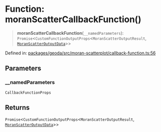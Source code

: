 # Function: moranScatterCallbackFunction()

> **moranScatterCallbackFunction**(`__namedParameters`): `Promise`\<`CustomFunctionOutputProps`\<`MoranScatterOutputResult`, [`MoranScatterOutputData`](../type-aliases/MoranScatterOutputData.md)\>\>

Defined in: [packages/geoda/src/moran-scatterplot/callback-function.ts:56](https://github.com/GeoDaCenter/openassistant/blob/1a6f158a9bc0914d446c35a467a546a572748a5e/packages/geoda/src/moran-scatterplot/callback-function.ts#L56)

## Parameters

### \_\_namedParameters

`CallbackFunctionProps`

## Returns

`Promise`\<`CustomFunctionOutputProps`\<`MoranScatterOutputResult`, [`MoranScatterOutputData`](../type-aliases/MoranScatterOutputData.md)\>\>
